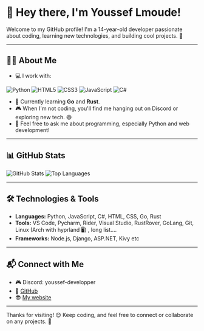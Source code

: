 # 👋 Hey there, I'm Youssef Lmoude!

Welcome to my GitHub profile! I'm a 14-year-old developer passionate about coding, learning new technologies, and building cool projects. 🚀  

---

## 🧑‍💻 About Me
- 💻 I work with:

![Python](https://img.shields.io/badge/-Python-3776AB?logo=python&logoColor=white&style=flat-square)
![HTML5](https://img.shields.io/badge/-HTML5-E34F26?logo=html5&logoColor=white&style=flat-square)
![CSS3](https://img.shields.io/badge/-CSS3-1572B6?logo=css3&logoColor=white&style=flat-square)
![JavaScript](https://img.shields.io/badge/-JavaScript-F7DF1E?logo=javascript&logoColor=black&style=flat-square)
![C#](https://img.shields.io/badge/-C%23-239120?logo=c-sharp&logoColor=white&style=flat-square)

- 🌱 Currently learning **Go** and **Rust**.
- 🎮 When I'm not coding, you'll find me hanging out on Discord or exploring new tech. 😄
- 💬 Feel free to ask me about programming, especially Python and web development!

---

## 📊 GitHub Stats
![GitHub Stats](https://github-readme-stats.vercel.app/api?username=YoussefDevPro&show_icons=true&theme=radical)
![Top Languages](https://github-readme-stats.vercel.app/api/top-langs/?username=YoussefDevPro&layout=compact&theme=radical)

---

## 🛠️ Technologies & Tools
- **Languages:** Python, JavaScript, C#, HTML, CSS, Go, Rust  
- **Tools:** VS Code, Pycharm, Rider, Visual Studio, RustRover, GoLang, Git, Linux (Arch with hyprland 🖥️) , long list....
- **Frameworks:** Node.js, Django, ASP.NET, Kivy etc  

---

## 📬 Connect with Me
- 🎮 Discord: youssef-developper  
- 🐙 [GitHub](https://github.com/YoussefDevPro)
- 😎 [My website](https://youssef-lmouden.is-a.dev)  

---

Thanks for visiting! 😊 Keep coding, and feel free to connect or collaborate on any projects. 🚀  
